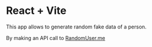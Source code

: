 # React + Vite

This app allows to generate random fake data of a person.

By making an API call to [RandomUser.me](https://www.randomuser.me/)
